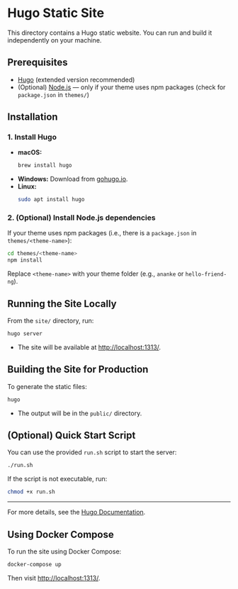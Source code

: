 # Hugo Static Site

This directory contains a Hugo static website. You can run and build it independently on your machine.

## Prerequisites

- [Hugo](https://gohugo.io/getting-started/installing/) (extended version recommended)
- (Optional) [Node.js](https://nodejs.org/) — only if your theme uses npm packages (check for `package.json` in `themes/`)

## Installation

### 1. Install Hugo

- **macOS:**
  ```sh
  brew install hugo
  ```
- **Windows:**
  Download from [gohugo.io](https://gohugo.io/getting-started/installing/).
- **Linux:**
  ```sh
  sudo apt install hugo
  ```

### 2. (Optional) Install Node.js dependencies
If your theme uses npm packages (i.e., there is a `package.json` in `themes/<theme-name>`):

```sh
cd themes/<theme-name>
npm install
```
Replace `<theme-name>` with your theme folder (e.g., `ananke` or `hello-friend-ng`).

## Running the Site Locally

From the `site/` directory, run:

```sh
hugo server
```

- The site will be available at [http://localhost:1313/](http://localhost:1313/).

## Building the Site for Production

To generate the static files:

```sh
hugo
```

- The output will be in the `public/` directory.

## (Optional) Quick Start Script

You can use the provided `run.sh` script to start the server:

```sh
./run.sh
```

If the script is not executable, run:

```sh
chmod +x run.sh
```

---

For more details, see the [Hugo Documentation](https://gohugo.io/documentation/). 

## Using Docker Compose

To run the site using Docker Compose:

```sh
docker-compose up
```

Then visit [http://localhost:1313/](http://localhost:1313/). 